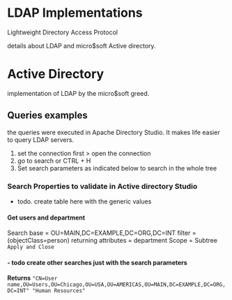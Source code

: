 # LDAP Implementations
Lightweight Directory Access Protocol

details about LDAP and micro$soft Active directory. 


<!-- @import "[TOC]" {cmd="toc" depthFrom=1 depthTo=3 orderedList=false} -->

<!-- code_chunk_output --


<!-- /code_chunk_output -->

# Active Directory
implementation of LDAP by the micro$soft greed.

## Queries examples
the queries were executed in Apache Directory Studio. It makes life easier to query LDAP servers.

1. set the connection first > open the connection
1. go to search or CTRL + H
1. Set search parameters as indicated below to search in the whole tree

### Search Properties to validate in Active directory Studio

- todo. create table here with the generic values

#### Get users and department
Search base = OU=MAIN,DC=EXAMPLE,DC=ORG,DC=INT
filter = (objectClass=person)
returning attributes = department
Scope = Subtree
`Apply and Close`

#### - todo create other searches just with the search parameters

**Returns**
`"CN=User name,OU=Users,OU=Chicago,OU=USA,OU=AMERICAS,OU=MAIN,DC=EXAMPLE,DC=ORG,DC=INT"	"Human Resources"`
